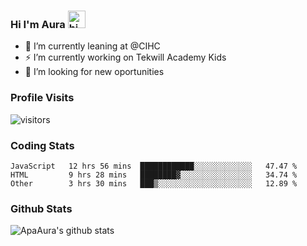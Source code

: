 ### Hi I'm Aura <img src="https://user-images.githubusercontent.com/1303154/88677602-1635ba80-d120-11ea-84d8-d263ba5fc3c0.gif" width="28px" alt="hi">

- 🔭 I’m currently leaning at @CIHC
- ⚡ I’m currently working on Tekwill Academy Kids
- 🤔 I’m looking for new oportunities


### Profile Visits 

![visitors](https://visitor-badge.glitch.me/badge?page_id=ApaAura.ApaAura)


### Coding Stats

<!--START_SECTION:waka-->

```text
JavaScript   12 hrs 56 mins  ████████████░░░░░░░░░░░░░   47.47 %
HTML         9 hrs 28 mins   ████████▓░░░░░░░░░░░░░░░░   34.74 %
Other        3 hrs 30 mins   ███▒░░░░░░░░░░░░░░░░░░░░░   12.89 %
```

<!--END_SECTION:waka-->

### Github Stats

![ApaAura's github stats](https://github-readme-stats.vercel.app/api?username=ApaAura&count_private=true&theme=tokyonight&hide=contribs,prs)
